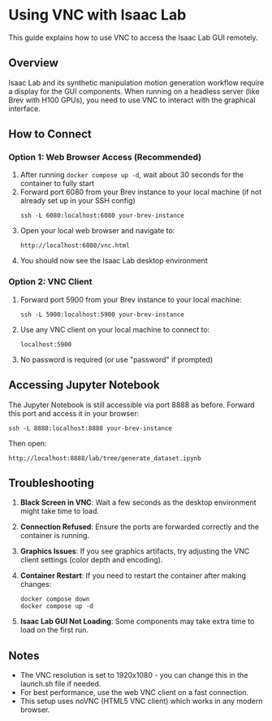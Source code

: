 # Using VNC with Isaac Lab

This guide explains how to use VNC to access the Isaac Lab GUI remotely.

## Overview

Isaac Lab and its synthetic manipulation motion generation workflow require a display for the GUI components. When running on a headless server (like Brev with H100 GPUs), you need to use VNC to interact with the graphical interface.

## How to Connect

### Option 1: Web Browser Access (Recommended)

1. After running `docker compose up -d`, wait about 30 seconds for the container to fully start
2. Forward port 6080 from your Brev instance to your local machine (if not already set up in your SSH config)
   ```
   ssh -L 6080:localhost:6080 your-brev-instance
   ```
3. Open your local web browser and navigate to:
   ```
   http://localhost:6080/vnc.html
   ```
4. You should now see the Isaac Lab desktop environment

### Option 2: VNC Client

1. Forward port 5900 from your Brev instance to your local machine:
   ```
   ssh -L 5900:localhost:5900 your-brev-instance
   ```

2. Use any VNC client on your local machine to connect to:
   ```
   localhost:5900
   ```

3. No password is required (or use "password" if prompted)

## Accessing Jupyter Notebook

The Jupyter Notebook is still accessible via port 8888 as before. Forward this port and access it in your browser:

```
ssh -L 8888:localhost:8888 your-brev-instance
```

Then open:
```
http://localhost:8888/lab/tree/generate_dataset.ipynb
```

## Troubleshooting

1. **Black Screen in VNC**: Wait a few seconds as the desktop environment might take time to load.

2. **Connection Refused**: Ensure the ports are forwarded correctly and the container is running.

3. **Graphics Issues**: If you see graphics artifacts, try adjusting the VNC client settings (color depth and encoding).

4. **Container Restart**: If you need to restart the container after making changes:
   ```
   docker compose down
   docker compose up -d
   ```

5. **Isaac Lab GUI Not Loading**: Some components may take extra time to load on the first run.

## Notes

- The VNC resolution is set to 1920x1080 - you can change this in the launch.sh file if needed.
- For best performance, use the web VNC client on a fast connection.
- This setup uses noVNC (HTML5 VNC client) which works in any modern browser.